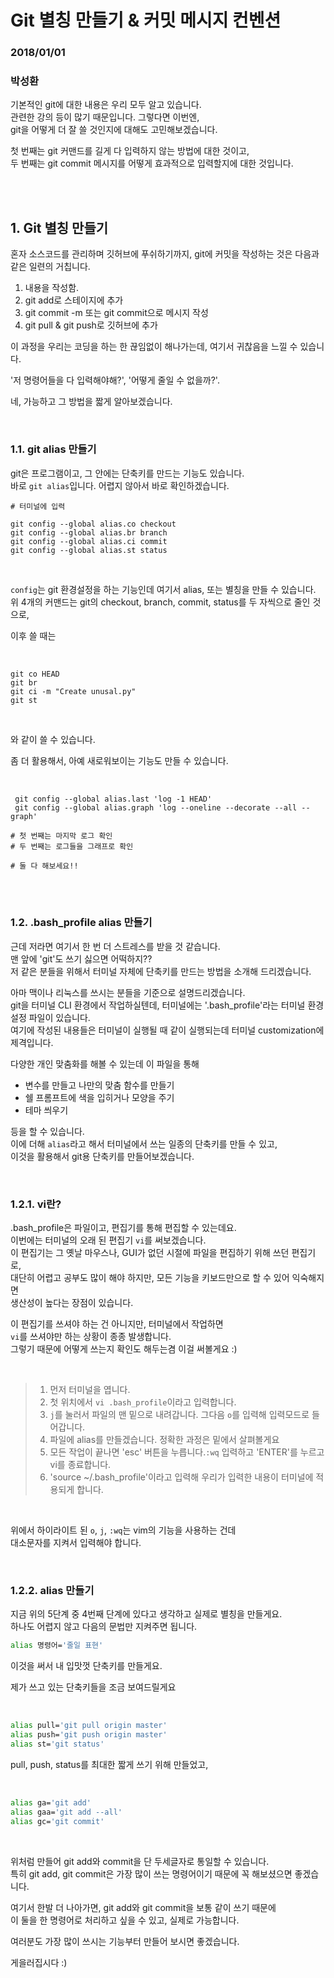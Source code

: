 # Git 별칭 만들기 & 커밋 메시지 컨벤션

### 2018/01/01
### 박성환

기본적인 git에 대한 내용은 우리 모두 알고 있습니다.  
관련한 강의 등이 많기 때문입니다. 그렇다면 이번엔,  
git을 어떻게 더 잘 쓸 것인지에 대해도 고민해보겠습니다.  

첫 번째는 git 커맨드를 길게 다 입력하지 않는 방법에 대한 것이고,    
두 번째는 git commit 메시지를 어떻게 효과적으로 입력할지에 대한 것입니다.  


<br>
<br>

## 1. Git 별칭 만들기

혼자 소스코드를 관리하며 깃허브에 푸쉬하기까지, 
git에 커밋을 작성하는 것은 다음과 같은 일련의 거칩니다.  

1. 내용을 작성함.  
2. git add로 스테이지에 추가
3. git commit -m 또는 git commit으로 메시지 작성
4. git pull & git push로 깃허브에 추가

이 과정을 우리는 코딩을 하는 한 끊임없이 해나가는데, 여기서 귀찮음을 느낄 수 있습니다.  

'저 명령어들을 다 입력해야해?', '어떻게 줄일 수 없을까?'.  

네, 가능하고 그 방법을 짧게 알아보겠습니다.   

<br>

### 1.1. git alias 만들기
git은 프로그램이고, 그 안에는 단축키를 만드는 기능도 있습니다.  
바로 `git alias`입니다.  어렵지 않아서 바로 확인하겠습니다.  


```git
# 터미널에 입력

git config --global alias.co checkout
git config --global alias.br branch
git config --global alias.ci commit
git config --global alias.st status 
```

<br>

`config`는 git 환경설정을 하는 기능인데 여기서 alias, 또는 별칭을 만들 수 있습니다.  
위 4개의 커맨드는 git의 checkout, branch, commit, status를 두 자씩으로 줄인 것으로,  

이후 쓸 때는

<br>

```git
git co HEAD
git br
git ci -m "Create unusal.py"
git st
```

<br>

와 같이 쓸 수 있습니다.  

좀 더 활용해서, 아예 새로워보이는 기능도 만들 수 있습니다.

<br>


```git
 git config --global alias.last 'log -1 HEAD'
 git config --global alias.graph 'log --oneline --decorate --all --graph'

# 첫 번째는 마지막 로그 확인
# 두 번째는 로그들을 그래프로 확인

# 둘 다 해보세요!!
```

<br><br>

### 1.2. .bash\_profile alias 만들기
근데 저라면 여기서 한 번 더 스트레스를 받을 것 같습니다.  
맨 앞에 'git'도 쓰기 싫으면 어떡하지??  
저 같은 분들을 위해서 터미널 자체에 단축키를 만드는 방법을 소개해 드리겠습니다.  


아마 맥이나 리눅스를 쓰시는 분들을 기준으로 설명드리겠습니다.  
git을 터미널 CLI 환경에서 작업하실텐데, 터미널에는 '.bash\_profile'라는 터미널 환경설정 파일이 있습니다.  
여기에 작성된 내용들은 터미널이 실행될 때 같이 실행되는데 터미널 customization에 제격입니다.  

다양한 개인 맞춤화를 해볼 수 있는데 이 파일을 통해
* 변수를 만들고 나만의 맞춤 함수를 만들기
* 쉘 프롬프트에 색을 입히거나 모양을 주기
* 테마 씌우기

등을 할 수 있습니다.  
이에 더해 `alias`라고 해서 터미널에서 쓰는 일종의 단축키를 만들 수 있고,  
이것을 활용해서 git용 단축키를 만들어보겠습니다.  

<br>

### 1.2.1. vi란?

.bash\_profile은 파일이고, 편집기를 통해 편집할 수 있는데요.  
이번에는 터미널의 오래 된 편집기 `vi`를 써보겠습니다.  
이 편집기는 그 옛날 마우스나, GUI가 없던 시절에 파일을 편집하기 위해 쓰던 편집기로,  
대단히 어렵고 공부도 많이 해야 하지만, 모든 기능을 키보드만으로 할 수 있어 익숙해지면  
생산성이 높다는 장점이 있습니다.  


이 편집기를 쓰셔야 하는 건 아니지만, 터미널에서 작업하면  
`vi`를 쓰셔야만 하는 상황이 종종 발생합니다.  
그렇기 때문에 어떻게 쓰는지 확인도 해두는겸 이걸 써볼게요 :)

<br>

> 1. 먼저 터미널을 엽니다.
> 2. 첫 위치에서 `vi .bash_profile`이라고 입력합니다.
> 3. `j`를 눌러서 파일의 맨 밑으로 내려갑니다. 그다음 `o`를 입력해 입력모드로 들어갑니다.
> 4. 파일에 alias를 만들겠습니다. 정확한 과정은 밑에서 살펴볼게요
> 5. 모든 작업이 끝나면 'esc' 버튼을 누릅니다.`:wq` 입력하고 'ENTER'를 누르고 vi를 종료합니다.
> 6. 'source ~/.bash\_profile'이라고 입력해 우리가 입력한 내용이 터미널에 적용되게 합니다.

<br>

위에서 하이라이트 된 `o`, `j`, `:wq`는 vim의 기능을 사용하는 건데  
대소문자를 지켜서 입력해야 합니다.

<br>


### 1.2.2. alias 만들기
지금 위의 5단계 중 4번째 단계에 있다고 생각하고 실제로 별칭을 만들게요.  
하나도 어렵지 않고 다음의 문법만 지켜주면 됩니다.

```sh
alias 명령어='줄일 표현'
```

이것을 써서 내 입맛껏 단축키를 만들게요.  

제가 쓰고 있는 단축키들을 조금 보여드릴게요

<br>

```sh
alias pull='git pull origin master'
alias push='git push origin master'
alias st='git status'
```

pull, push, status를 최대한 짧게 쓰기 위해 만들었고,  

<br>

```sh
alias ga='git add'
alias gaa='git add --all'
alias gc='git commit'
```

<br>

위처럼 만들어 git add와 commit을 단 두세글자로 통일할 수 있습니다.  
특히 git add, git commit은 가장 많이 쓰는 명령어이기 때문에 꼭 해보셨으면 좋겠습니다.  

여기서 한발 더 나아가면, git add와 git commit을 보통 같이 쓰기 때문에  
이 둘을 한 명령어로 처리하고 싶을 수 있고, 실제로 가능합니다.  
 

여러분도 가장 많이 쓰시는 기능부터 만들어 보시면 좋겠습니다.  

게을러집시다 :)
